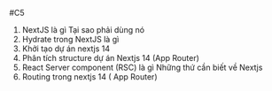 #C5
1. NextJS là gì Tại sao phải dùng nó
2. Hydrate trong NextJS là gì
3. Khởi tạo dự án nextjs 14
4. Phân tích structure dự án Nextjs 14 (App Router)
5. React Server component (RSC) là gì Những thứ cần biết về Nextjs
6. Routing trong nextjs 14 ( App Router)